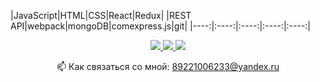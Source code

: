
|JavaScript|HTML|CSS|React|Redux|
|REST API|webpack|mongoDB|comexpress.js|git|
|----:|:----:|:----:|:----:|:----:|

<p align='center'>
   <a href="https://t.me/Karepanova_A">
       <img src="https://img.shields.io/badge/Telegram-2CA5E0?style=for-the-badge&logo=telegram&logoColor=white"/>
   </a>
   <a href="https://www.instagram.com/invites/contact/?i=p7c16bz4t2qo&utm_content=18a9tw9">
       <img src="https://img.shields.io/badge/Instagram-E4405F?style=for-the-badge&logo=instagram&logoColor=white"/>
   </a>
   <a href="https://vk.com/karepanova1988">
       <img src="https://img.shields.io/badge/вконтакте-%232E87FB.svg?&style=for-the-badge&logo=vk&logoColor=white"/>
   </a>
   
<p align='center'>
   📫 Как связаться со мной: <a href='mailto:89221006233@yandex.ru'>89221006233@yandex.ru</a>
</p>
